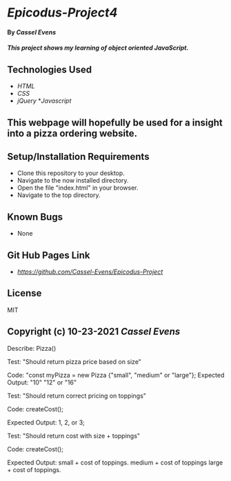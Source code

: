 # _Epicodus-Project4_

#### By _**Cassel Evens**_

#### _This project shows my learning of object oriented JavaScript._

## Technologies Used

* _HTML_
* _CSS_
* _jQuery_
*_Javascript_

## This webpage will hopefully be used for a insight into a pizza ordering website.

## Setup/Installation Requirements

* Clone this repository to your desktop.
* Navigate to the now installed directory.
* Open the file "index.html" in your browser.
* Navigate to the top directory.

## Known Bugs
* None

## Git Hub Pages Link

* _https://github.com/Cassel-Evens/Epicodus-Project_ 


## License
MIT


Copyright (c) 10-23-2021 _Cassel Evens_
----------------------------------------
Describe: Pizza()

Test: "Should return pizza price based on size" 

Code: "const myPizza = new Pizza {"small", "medium" or "large"}; 
Expected Output: "10" "12" or "16"


Test: "Should return correct pricing on toppings" 

Code: createCost(); 

Expected Output: 1, 2, or 3;

Test: "Should return cost with size + toppings" 

Code: createCost(); 

Expected Output: small + cost of toppings. medium + cost of toppings large + cost of toppings.
